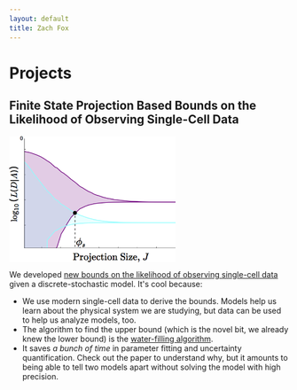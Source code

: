 ```yaml
---
layout: default
title: Zach Fox 
---
```

# Projects

## Finite State Projection Based Bounds on the Likelihood of Observing Single-Cell Data
<img align="center" src="/assets/samdps.png" alt="likelihood bounds" width="300">

 We developed [new bounds on the likelihood of observing single-cell data](http://aip.scitation.org/doi/full/10.1063/1.4960505) given a discrete-stochastic model. It's cool because:

- We use modern single-cell data to derive the bounds. Models help us learn about the physical system we are studying, but data can be used to help us analyze models, too. 
- The algorithm to find the upper bound (which is the novel bit, we already knew the lower bound) is the [water-filling algorithm](https://en.wikipedia.org/wiki/Water_filling_algorithm). 
- It saves _a bunch of time_ in parameter fitting and uncertainty quantification. Check out the paper to understand why, but it amounts to being able to tell two models apart without solving the model with high precision. 
 




